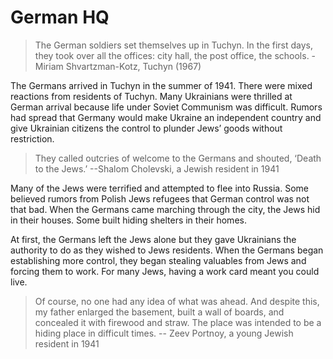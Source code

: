 # German HQ

> The German soldiers set themselves up in Tuchyn. In the first days, they took over all the offices: city hall, the post office, the schools.
-Miriam Shvartzman-Kotz, Tuchyn (1967)

The Germans arrived in Tuchyn in the summer of 1941. There were mixed reactions from residents of Tuchyn. Many Ukrainians were thrilled at German arrival because life under Soviet Communism was difficult. Rumors had spread that Germany would make Ukraine an independent country and give Ukrainian citizens the control to plunder Jews’ goods without restriction. 

> They called outcries of welcome to the Germans and shouted, ‘Death to the Jews.’
--Shalom Cholevski, a Jewish resident in 1941 

Many of the Jews were terrified and attempted to flee into Russia. Some believed rumors from Polish Jews refugees that German control was not that bad. When the Germans came marching through the city, the Jews hid in their houses. Some built hiding shelters in their homes.  

At first, the Germans left the Jews alone but they gave Ukrainians the authority to do as they wished to Jews residents. When the Germans began establishing more control, they began stealing valuables from Jews and forcing them to work. For many Jews, having a work card meant you could live. 

> Of course, no one had any idea of what was ahead. And despite this, my father enlarged the basement, built a wall of boards, and concealed it with firewood and straw. The place was intended to be a hiding place in difficult times.
-- Zeev Portnoy, a young Jewish resident in 1941
